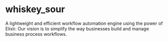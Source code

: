 # whiskey_sour
A lightweight and efficient workflow automation engine using the power of Elixir. Our vision is to simplify the way businesses build and manage business process workflows.
